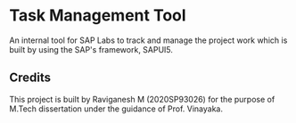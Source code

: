 # Task Management Tool

An internal tool for SAP Labs to track and manage the project work which is built by using the SAP's framework, SAPUI5.

## Credits

This project is built by Raviganesh M (2020SP93026) for the purpose of M.Tech dissertation under the guidance of Prof. Vinayaka.
